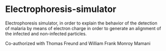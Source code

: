 # Electrophoresis-simulator
Electrophoresis simulator, in order to explain the behavior of the detection of malaria by means of electron charge in order to generate an alignment of the infected and non-infected particles.

Co-authorized with Thomas Freund and William Frank Monroy Mamani
